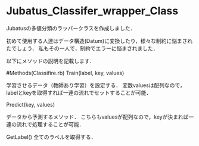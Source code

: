 # Jubatus_Classifer_wrapper_Class

Jubatusの多値分類のラッパークラスを作成しました．

初めて使用する人達はデータ構造(Datum)に変換したり，様々な制約に悩まされたでしょう．
私もその一人で，制約でエラーに悩まされました．

以下にメソッドの説明を記載します．

#Methods(Classifire.rb)
Train(label, key, values)

学習させるデータ（教師あり学習）を設定する．
変数valuesは配列なので，labelとkeyを取得すれば一連の流れでセットすることが可能．

Predict(key, values)

データから予測するメソッド．
こちらもvaluesが配列なので，keyが決まれば一連の流れで処理することが可能．

GetLabel()
全てのラベルを取得する．
